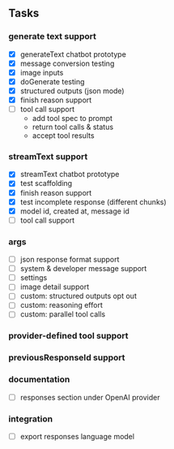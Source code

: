 ## Tasks

### generate text support

- [x] generateText chatbot prototype
- [x] message conversion testing
- [x] image inputs
- [x] doGenerate testing
- [x] structured outputs (json mode)
- [x] finish reason support
- [ ] tool call support
  - add tool spec to prompt
  - return tool calls & status
  - accept tool results

### streamText support

- [x] streamText chatbot prototype
- [x] test scaffolding
- [x] finish reason support
- [x] test incomplete response (different chunks)
- [x] model id, created at, message id
- [ ] tool call support

### args

- [ ] json response format support
- [ ] system & developer message support
- [ ] settings
- [ ] image detail support
- [ ] custom: structured outputs opt out
- [ ] custom: reasoning effort
- [ ] custom: parallel tool calls

### provider-defined tool support

### previousResponseId support

### documentation

- [ ] responses section under OpenAI provider

### integration

- [ ] export responses language model
